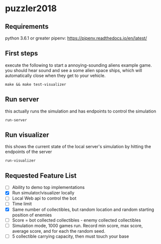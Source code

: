 # puzzler2018

## Requirements
python 3.6.1 or greater
pipenv: https://pipenv.readthedocs.io/en/latest/

## First steps
execute the following to start a annoying-sounding aliens example game. you should hear sound and see a some alien space ships, which will automatically close when they get to your vehicle.
```
make && make test-visualizer
```

## Run server
this actually runs the simulation and has endpoints to control the simulation
```
run-server
```

## Run visualizer
this shows the current state of the local server's simulation by hitting the endpoints of the server
```
run-visualizer
```

## Requested Feature List
- [ ] Ability to demo top implementations
- [X] Run simulator/visualizer locally
- [ ] Local Web api to control the bot
- [ ] Time limit
- [X] Same number of collectibles, but random location and random starting position of enemies
- [ ] Score = bot collected collectibles - enemy collected collectibles
- [ ] Simulation mode, 1000 games run. Record min score, max score, average score, and for each the random seed. 
- [ ] 5 collectible carrying capacity, then must touch your base
